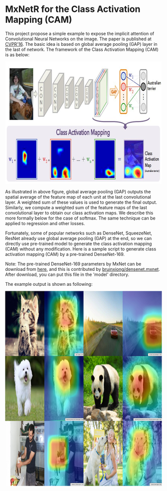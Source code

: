 # MxNetR for the Class Activation Mapping (CAM)

This project propose a simple example to expose the implicit attention of Convolutional Neural Networks on the image. The paper is published at [CVPR'16](https://arxiv.org/pdf/1512.04150.pdf). The basic idea is based on global average pooling (GAP) layer in the last of network. The framework of the Class Activation Mapping (CAM) is as below:

<img src="image/F1.jpg" width="835" height="392" alt="F1"/>

As illustrated in above figure, global average pooling (GAP) outputs the spatial average of the feature map of each unit at the last convolutional layer. A weighted sum of these values is used to generate the final output. Similarly, we compute a weighted sum of the feature maps of the last convolutional layer to obtain our class activation maps. We describe this more formally below for the case of softmax. The same technique can be applied to regression and other losses.

Fortunately, some of popular networks such as DenseNet, SqueezeNet, ResNet already use global average pooling (GAP) at the end, so we can directly use pre-trained model to generate the class activation mapping (CAM) without any modification. Here is a sample script to generate class activation mapping (CAM) by a pre-trained DenseNet-169. 

Note: The pre-trained DenseNet-169 parameters by MxNet can be download from [here](https://drive.google.com/open?id=1rcLiIeyXiSYU10Ce-1UpqO3sNalaIZ5M), and this is contributed by [bruinxiong/densenet.mxnet](https://github.com/bruinxiong/densenet.mxnet). After download, you can put this file in the 'model' directory.


The example output is shown as following:

<img src="image/F2.jpg" width="835" height="626" alt="F2"/>


